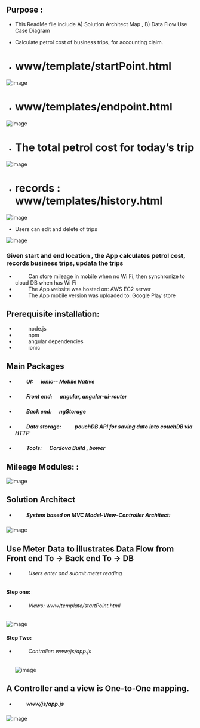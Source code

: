 ## Purpose :   
* This ReadMe file include A) Solution Architect Map , B) Data Flow Use Case Diagram
*   Calculate petrol cost of business trips, for accounting claim. 

*  # www/template/startPoint.html
![image](https://github.com/githubmave/Mobile-Mileage-Tracker/assets/8073738/74f8d075-30ef-48df-871a-9fa2c70c868f)


*  # www/templates/endpoint.html
![image](https://github.com/githubmave/Mobile-Mileage-Tracker/assets/8073738/043b044f-2388-4ae4-9917-c97963fcaa1b)

*  # The total petrol cost for today’s trip
![image](https://github.com/githubmave/Mobile-Mileage-Tracker/assets/8073738/8f24ec43-44ad-42e9-98db-5fcf3d99cf7d)

	
* # records : www/templates/history.html

![image](https://github.com/githubmave/Mobile-Mileage-Tracker/assets/8073738/462aba35-9efa-4b0c-ad4d-12f841f96eb4)


*   Users can edit and delete of trips

![image](https://github.com/githubmave/Mobile-Mileage-Tracker/assets/8073738/eab29c43-3b46-496d-9d2d-293303d7ee77)


### Given start and end location , the App calculates petrol cost, records business trips,  updata the trips
*  &nbsp;&nbsp;&nbsp;&nbsp;&nbsp;&nbsp;&nbsp;&nbsp;     Can store mileage in mobile when no Wi Fi, then synchronize to cloud DB when has Wi Fi
*  &nbsp;&nbsp;&nbsp;&nbsp;&nbsp;&nbsp;&nbsp;&nbsp;     The App website was hosted on:              AWS EC2 server
*  &nbsp;&nbsp;&nbsp;&nbsp;&nbsp;&nbsp;&nbsp;&nbsp;    The App mobile version was uploaded to:     Google Play store


	
## Prerequisite installation:
*  &nbsp;&nbsp;&nbsp;&nbsp;&nbsp;&nbsp;&nbsp;&nbsp;  node.js                          
*  &nbsp;&nbsp;&nbsp;&nbsp;&nbsp;&nbsp;&nbsp;&nbsp;  npm
*  &nbsp;&nbsp;&nbsp;&nbsp;&nbsp;&nbsp;&nbsp;&nbsp;  angular dependencies            
*  &nbsp;&nbsp;&nbsp;&nbsp;&nbsp;&nbsp;&nbsp;&nbsp;  ionic   




##  Main Packages
* ##### &nbsp;&nbsp;&nbsp;&nbsp;&nbsp;&nbsp;&nbsp;&nbsp;  UI:      &nbsp;&nbsp;&nbsp;&nbsp;   ionic-- Mobile Native
* ##### &nbsp;&nbsp;&nbsp;&nbsp;&nbsp;&nbsp;&nbsp;&nbsp; Front end: &nbsp;&nbsp;&nbsp;&nbsp;     angular,  angular-ui-router
* ##### &nbsp;&nbsp;&nbsp;&nbsp;&nbsp;&nbsp;&nbsp;&nbsp;  Back end: &nbsp;&nbsp;&nbsp;&nbsp;      ngStorage
* ##### &nbsp;&nbsp;&nbsp;&nbsp;&nbsp;&nbsp;&nbsp;&nbsp;  Data storage:  &nbsp;&nbsp;&nbsp;&nbsp;  &nbsp;&nbsp;&nbsp;&nbsp;   pouchDB API for saving dato into couchDB via HTTP
* ##### &nbsp;&nbsp;&nbsp;&nbsp;&nbsp;&nbsp;&nbsp;&nbsp;  Tools: &nbsp;&nbsp;&nbsp;&nbsp;   Cordova Build ,  bower 




## Mileage Modules: :


![image](https://github.com/githubmave/Mobile-Mileage-Tracker/assets/8073738/292d9c33-2e32-4484-8756-4df81a0b068f)








## Solution Architect
* ##### &nbsp;&nbsp;&nbsp;&nbsp;&nbsp;&nbsp;&nbsp;&nbsp;  System based on MVC Model-View-Controller Architect: 


![image](https://github.com/githubmave/Mobile-Mileage-Tracker/assets/8073738/82a4d82d-c6d7-4b93-9c9f-36bf9cada1ff)







##  Use  Meter Data  to illustrates Data Flow from Front end To -> Back end To -> DB 

* ######  &nbsp;&nbsp;&nbsp;&nbsp;&nbsp;&nbsp;&nbsp;&nbsp; Users enter and submit meter reading

#### Step one: 

* ###### &nbsp;&nbsp;&nbsp;&nbsp;&nbsp;&nbsp;&nbsp;&nbsp;  Views:     www/template/startPoint.html

![image](https://github.com/githubmave/Mobile-Mileage-Tracker/assets/8073738/1e26887f-2ded-4ce0-992c-0497bfc3f745)

 
####   Step Two:


* ######  &nbsp;&nbsp;&nbsp;&nbsp;&nbsp;&nbsp;&nbsp;&nbsp; Controller:         www/js/app.js


  ![image](https://github.com/githubmave/Mobile-Mileage-Tracker/assets/8073738/b04edb23-4ce8-4880-aff1-f740d1a9f6db)
 
   

 ## A Controller and a view is One-to-One mapping. 
* ##### &nbsp;&nbsp;&nbsp;&nbsp;&nbsp;&nbsp;&nbsp;&nbsp; www/js/app.js
![image](https://github.com/githubmave/Mobile-Mileage-Tracker/assets/8073738/c44798a8-c976-4fce-b997-1a65002faa76)

 































